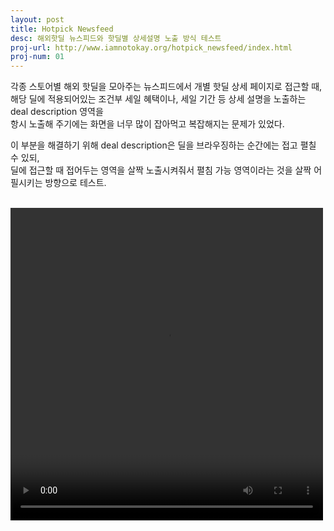 ```yaml
---
layout: post
title: Hotpick Newsfeed
desc: 해외핫딜 뉴스피드와 핫딜별 상세설명 노출 방식 테스트
proj-url: http://www.iamnotokay.org/hotpick_newsfeed/index.html
proj-num: 01
---
```



각종 스토어별 해외 핫딜을 모아주는 뉴스피드에서 개별 핫딜 상세 페이지로 접근할 때,  
해당 딜에 적용되어있는 조건부 세일 혜택이나, 세일 기간 등 상세 설명을 노출하는 deal description 영역을  
항시 노출해 주기에는 화면을 너무 많이 잡아먹고 복잡해지는 문제가 있었다.  
   
이 부분을 해결하기 위해 deal description은 딜을 브라우징하는 순간에는 접고 펼칠 수 있되,  
딜에 접근할 때 접어두는 영역을 살짝 노출시켜줘서 펼침 가능 영역이라는 것을 살짝 어필시키는 방향으로 테스트.  
  
<br>  
<video width="500" height="500" autoplay loop>
  <source src="http://sollmo.github.io/video/video_hotpick.mp4" type="video/mp4">
  Your browser does not support the video tag.
</video>
  

  
  
  
